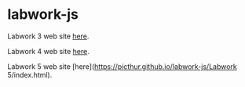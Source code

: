 # labwork-js

Labwork 3 web site [here](https://picthur.github.io/labwork-js/ArthurB-js-lab-work.html).

Labwork 4 web site [here](https://picthur.github.io/labwork-js/index.html).

Labwork 5 web site [here](https://picthur.github.io/labwork-js/Labwork 5/index.html).
